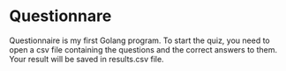 # Questionnare
Questionnaire is my first Golang program. 
To start the quiz, you need to open a csv file containing the questions and the correct answers to them. 
Your result will be saved in results.csv file.

